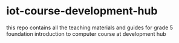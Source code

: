 # iot-course-development-hub
this repo contains all the teaching materials and guides for grade 5 foundation introduction to computer course at development hub 
